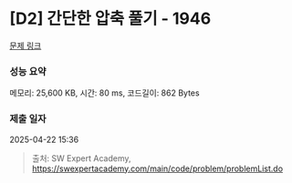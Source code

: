 # [D2] 간단한 압축 풀기 - 1946 

[문제 링크](https://swexpertacademy.com/main/code/problem/problemDetail.do?contestProbId=AV5PmkDKAOMDFAUq) 

### 성능 요약

메모리: 25,600 KB, 시간: 80 ms, 코드길이: 862 Bytes

### 제출 일자

2025-04-22 15:36



> 출처: SW Expert Academy, https://swexpertacademy.com/main/code/problem/problemList.do